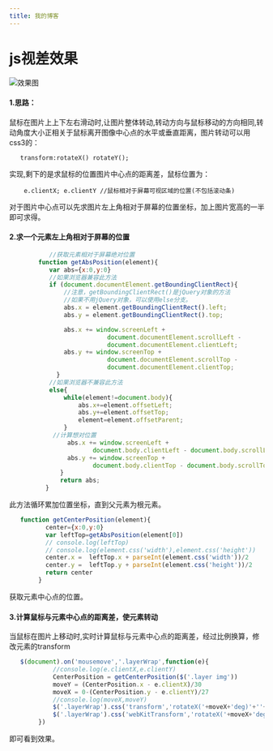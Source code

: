 ```yaml
---
title: 我的博客
---
```


# js视差效果
![效果图](https://github.com/liubin915249126/javascript/blob/master/Parallax/img/parallax.gif)

#### 1.思路：
>
  鼠标在图片上上下左右滑动时,让图片整体转动,转动方向与鼠标移动的方向相同,转动角度大小正相关于鼠标离开图像中心点的水平或垂直距离，图片转动可以用css3的：
  ```
     transform:rotateX() rotateY(); 
  ```
  实现,剩下的是求鼠标的位置图片中心点的距离差，鼠标位置为：
  ```
      e.clientX; e.clientY //鼠标相对于屏幕可视区域的位置(不包括滚动条)
  ```
  对于图片中心点可以先求图片左上角相对于屏幕的位置坐标，加上图片宽高的一半即可求得。
>  
#### 2.求一个元素左上角相对于屏幕的位置
>
```js
           //获取元素相对于屏幕绝对位置
        function getAbsPosition(element){
           var abs={x:0,y:0}
           //如果浏览器兼容此方法
           if (document.documentElement.getBoundingClientRect){
               //注意，getBoundingClientRect()是jQuery对象的方法
               //如果不用jQuery对象，可以使用else分支。
               abs.x = element.getBoundingClientRect().left;
               abs.y = element.getBoundingClientRect().top;

               abs.x += window.screenLeft +
                           document.documentElement.scrollLeft -
                           document.documentElement.clientLeft;
               abs.y += window.screenTop +
                           document.documentElement.scrollTop -
                           document.documentElement.clientTop;
             }
           //如果浏览器不兼容此方法
           else{
               while(element!=document.body){
                   abs.x+=element.offsetLeft;
                   abs.y+=element.offsetTop;
                   element=element.offsetParent;
               }
            //计算想对位置
                abs.x += window.screenLeft +
                       document.body.clientLeft - document.body.scrollLeft;
                abs.y += window.screenTop +
                       document.body.clientTop - document.body.scrollTop;
              }
              return abs;
          }
```
此方法循环累加位置坐标，直到父元素为根元素。
```js
   function getCenterPosition(element){
          center={x:0,y:0}
          var leftTop=getAbsPosition(element[0])
          // console.log(leftTop)
          // console.log(element.css('width'),element.css('height'))
          center.x =  leftTop.x + parseInt(element.css('width'))/2
          center.y =  leftTop.y + parseInt(element.css('height'))/2
          return center
        }
```
获取元素中心点的位置。
>
#### 3.计算鼠标与元素中心点的距离差，使元素转动
>
当鼠标在图片上移动时,实时计算鼠标与元素中心点的距离差，经过比例换算，修改元素的transform
```js
   $(document).on('mousemove','.layerWrap',function(e){
            //console.log(e.clientX,e.clientY)
            CenterPosition = getCenterPosition($('.layer img'))
            moveY = (CenterPosition.x - e.clientX)/30
            moveX = 0-(CenterPosition.y - e.clientY)/27
            //console.log(moveX,moveY)
            $('.layerWrap').css('transform','rotateX('+moveX+'deg)'+''+'rotateY('+moveY+'deg)')
            $('.layerWrap').css('webKitTransform','rotateX('+moveX+'deg)'+''+'rotateY('+moveY+'deg)')
        })
```
即可看到效果。
>
